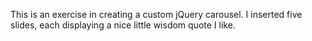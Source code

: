 This is an exercise in creating a custom jQuery carousel. I inserted five slides, each displaying a nice little wisdom quote I like. 
